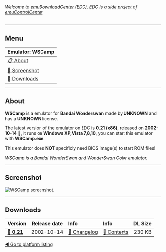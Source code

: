 ###### Welcome to [emuDownloadCenter (EDC)](https://github.com/PhoenixInteractiveNL/emuDownloadCenter/wiki/), EDC is a side project of [emuControlCenter](https://github.com/PhoenixInteractiveNL/emuControlCenter/wiki/)
***
## Menu
| **Emulator: WSCamp** |
|:---------|
| [:clipboard: About](#about) |
| [:sunrise: Screenshot](#screenshot) |
| [:floppy_disk: Downloads](#downloads) |
***
## About
**WSCamp** is a emulator for **Bandai Wonderswan** made by **UNKNOWN** and has a **UNKNOWN** license.

The latest version of the emulator on EDC is **0.21 (x86)**, released on **2002-10-14** :triangular_flag_on_post:, it runs on **Windows XP,Vista,7,8,10**, you can start this emulator with **WSCamp.exe**.

This emulator does **NOT** specificly need BIOS image(s) to start ROM files!

_WSCamp is a Bandai WonderSwan and WonderSwan Color emulator._
***
## Screenshot
![](https://raw.githubusercontent.com/PhoenixInteractiveNL/emuDownloadCenter/master/hooks/wscamp/screen.jpg "WSCamp screenshot.")
***
## Downloads
| Version  | Release date  | Info       | Info       | DL Size    |
|:---------|:-------------:|:-----------|:-----------|-----------:|
| [:floppy_disk: **0.21**](https://github.com/PhoenixInteractiveNL/edc-repo0005/raw/master/wscamp/0.21.7z) | 2002-10-14 | [:page_facing_up: Changelog](https://github.com/PhoenixInteractiveNL/edc-repo0005/blob/master/wscamp/0.21_changelog.txt) | [:mag_right: Contents](https://github.com/PhoenixInteractiveNL/edc-repo0005/blob/master/wscamp/0.21_contents.txt) | 230 KB |

[:arrow_backward: Go to platform listing](https://github.com/PhoenixInteractiveNL/emuDownloadCenter/wiki/EDC-Platform-List)
